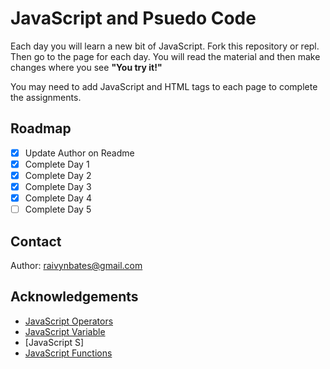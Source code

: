 # JavaScript and Psuedo Code

  Each day you will learn a new bit of JavaScript. Fork this repository or repl. Then go to the page for each day. You
  will read the material and then make changes where you see **"You try it!"**

You may need to add JavaScript and HTML tags to each page to complete the assignments.

## Roadmap

- [x] Update Author on Readme
- [x] Complete Day 1
- [x] Complete Day 2
- [x] Complete Day 3
- [x] Complete Day 4
- [ ] Complete Day 5

## Contact

Author: raivynbates@gmail.com

## Acknowledgements

* [JavaScript Operators](https://www.w3schools.com/js/js_operators.asp)
* [JavaScript Variable](https://www.w3schools.com/js/js_variables.asp)
* [JavaScript S]
* [JavaScript Functions](https://www.w3schools.com/js/js_functions.asp)